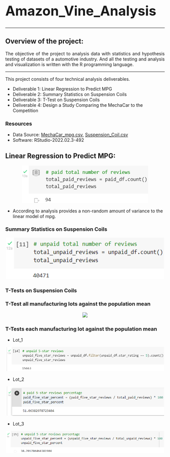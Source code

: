 ## **<h1 align="justify"> Amazon_Vine_Analysis**
  	
---
## Overview of the project: 
<p align="justify">The objective of the project to analysis data with statistics and hypothesis testing of datasets of a automotive industry. And all the testing and analysis and visualization is written with the R programming language. <p>
	
---

<p align="justify">This project consists of four technical analysis deliverables. <p>

- Deliverable 1: Linear Regression to Predict MPG
- Deliverable 2: Summary Statistics on Suspension Coils
- Deliverable 3: T-Test on Suspension Coils
- Deliverable 4: Design a Study Comparing the MechaCar to the Competition
	

### Resources
- Data Source: [ MechaCar_mpg.csv](https://github.com/sharifbhuiyan/MechaCar_Statistical_Analysis/tree/main/Resources), [ Suspension_Coil.csv](https://github.com/sharifbhuiyan/MechaCar_Statistical_Analysis/tree/main/Resources)  	
- Software: RStudio-2022.02.3-492

## Linear Regression to Predict MPG:
	
<p align="center">
  <img width="400" src=https://github.com/sharifbhuiyan/Amazon_Vine_Analysis/blob/main/Resources/paid%20total%20number%20of%20reviews.png
</p>  
	

- According to analysis provides a non-random amount of variance to the linear model of mpg.
	
	
### Summary Statistics on Suspension Coils
	
<p align="center">
  <img width="500" src=https://github.com/sharifbhuiyan/Amazon_Vine_Analysis/blob/main/Resources/unpaid%20total%20number%20of%20reviews.png
</p>  
	


### T-Tests on Suspension Coils
### T-Test all manufacturing lots against the population mean
	
<p align="center">
  <img width="500" src=https://github.com/sharifbhuiyan/Amazon_Vine_Analysis/tree/main/Resources
</p>  

	
### T-Tests each manufacturing lot against the population mean
- Lot_1
	
<p align="center">
  <img width="500" src=https://github.com/sharifbhuiyan/Amazon_Vine_Analysis/blob/main/Resources/unpaid%205-star%20reviews.png
</p>
	
	
- Lot_2
	
<p align="center">
  <img width="500" src=https://github.com/sharifbhuiyan/Amazon_Vine_Analysis/blob/main/Resources/paid%205-star%20reviews%20percentage.png 
</p>
	

- Lot_3
	
<p align="center">
  <img width="500" src=https://github.com/sharifbhuiyan/Amazon_Vine_Analysis/blob/main/Resources/unpaid%205-star%20reviews%20percentage.png
</p>

	



